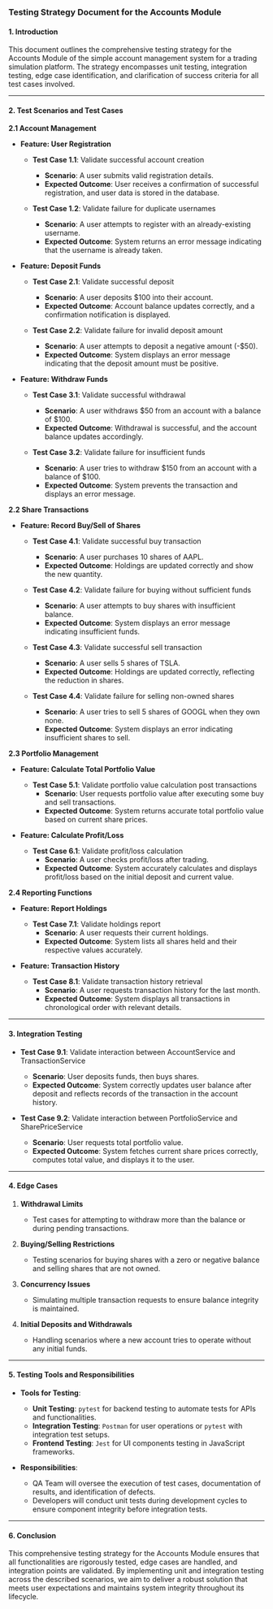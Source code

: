 ### Testing Strategy Document for the Accounts Module

#### 1. Introduction
This document outlines the comprehensive testing strategy for the Accounts Module of the simple account management system for a trading simulation platform. The strategy encompasses unit testing, integration testing, edge case identification, and clarification of success criteria for all test cases involved.

---

#### 2. Test Scenarios and Test Cases

**2.1 Account Management**

- **Feature: User Registration**
  - **Test Case 1.1**: Validate successful account creation
    - **Scenario**: A user submits valid registration details.
    - **Expected Outcome**: User receives a confirmation of successful registration, and user data is stored in the database.
  
  - **Test Case 1.2**: Validate failure for duplicate usernames
    - **Scenario**: A user attempts to register with an already-existing username.
    - **Expected Outcome**: System returns an error message indicating that the username is already taken.

- **Feature: Deposit Funds**
  - **Test Case 2.1**: Validate successful deposit
    - **Scenario**: A user deposits $100 into their account.
    - **Expected Outcome**: Account balance updates correctly, and a confirmation notification is displayed.

  - **Test Case 2.2**: Validate failure for invalid deposit amount
    - **Scenario**: A user attempts to deposit a negative amount (-$50).
    - **Expected Outcome**: System displays an error message indicating that the deposit amount must be positive.

- **Feature: Withdraw Funds**
  - **Test Case 3.1**: Validate successful withdrawal
    - **Scenario**: A user withdraws $50 from an account with a balance of $100.
    - **Expected Outcome**: Withdrawal is successful, and the account balance updates accordingly.

  - **Test Case 3.2**: Validate failure for insufficient funds
    - **Scenario**: A user tries to withdraw $150 from an account with a balance of $100.
    - **Expected Outcome**: System prevents the transaction and displays an error message.

**2.2 Share Transactions**

- **Feature: Record Buy/Sell of Shares**
  - **Test Case 4.1**: Validate successful buy transaction
    - **Scenario**: A user purchases 10 shares of AAPL.
    - **Expected Outcome**: Holdings are updated correctly and show the new quantity.

  - **Test Case 4.2**: Validate failure for buying without sufficient funds
    - **Scenario**: A user attempts to buy shares with insufficient balance.
    - **Expected Outcome**: System displays an error message indicating insufficient funds.

  - **Test Case 4.3**: Validate successful sell transaction
    - **Scenario**: A user sells 5 shares of TSLA.
    - **Expected Outcome**: Holdings are updated correctly, reflecting the reduction in shares.

  - **Test Case 4.4**: Validate failure for selling non-owned shares
    - **Scenario**: A user tries to sell 5 shares of GOOGL when they own none.
    - **Expected Outcome**: System displays an error indicating insufficient shares to sell.

**2.3 Portfolio Management**

- **Feature: Calculate Total Portfolio Value**
  - **Test Case 5.1**: Validate portfolio value calculation post transactions
    - **Scenario**: User requests portfolio value after executing some buy and sell transactions.
    - **Expected Outcome**: System returns accurate total portfolio value based on current share prices.

- **Feature: Calculate Profit/Loss**
  - **Test Case 6.1**: Validate profit/loss calculation
    - **Scenario**: A user checks profit/loss after trading.
    - **Expected Outcome**: System accurately calculates and displays profit/loss based on the initial deposit and current value.

**2.4 Reporting Functions**

- **Feature: Report Holdings**
  - **Test Case 7.1**: Validate holdings report
    - **Scenario**: A user requests their current holdings.
    - **Expected Outcome**: System lists all shares held and their respective values accurately.

- **Feature: Transaction History**
  - **Test Case 8.1**: Validate transaction history retrieval
    - **Scenario**: A user requests transaction history for the last month.
    - **Expected Outcome**: System displays all transactions in chronological order with relevant details.

---

#### 3. Integration Testing

- **Test Case 9.1**: Validate interaction between AccountService and TransactionService
  - **Scenario**: User deposits funds, then buys shares.
  - **Expected Outcome**: System correctly updates user balance after deposit and reflects records of the transaction in the account history.

- **Test Case 9.2**: Validate interaction between PortfolioService and SharePriceService
  - **Scenario**: User requests total portfolio value.
  - **Expected Outcome**: System fetches current share prices correctly, computes total value, and displays it to the user.

---

#### 4. Edge Cases

1. **Withdrawal Limits**
   - Test cases for attempting to withdraw more than the balance or during pending transactions.

2. **Buying/Selling Restrictions**
   - Testing scenarios for buying shares with a zero or negative balance and selling shares that are not owned.

3. **Concurrency Issues**
   - Simulating multiple transaction requests to ensure balance integrity is maintained.

4. **Initial Deposits and Withdrawals**
   - Handling scenarios where a new account tries to operate without any initial funds.

---

#### 5. Testing Tools and Responsibilities

- **Tools for Testing**: 
  - **Unit Testing**: `pytest` for backend testing to automate tests for APIs and functionalities.
  - **Integration Testing**: `Postman` for user operations or `pytest` with integration test setups.
  - **Frontend Testing**: `Jest` for UI components testing in JavaScript frameworks.

- **Responsibilities**: 
  - QA Team will oversee the execution of test cases, documentation of results, and identification of defects.
  - Developers will conduct unit tests during development cycles to ensure component integrity before integration tests.

---

#### 6. Conclusion
This comprehensive testing strategy for the Accounts Module ensures that all functionalities are rigorously tested, edge cases are handled, and integration points are validated. By implementing unit and integration testing across the described scenarios, we aim to deliver a robust solution that meets user expectations and maintains system integrity throughout its lifecycle.